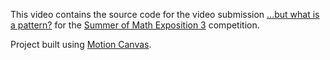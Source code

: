 This video contains the source code for the video submission [...but what is a pattern?](https://www.youtube.com/watch?v=14w8FyHVGzs) for the [Summer of Math Exposition 3](https://some.3b1b.co/) competition.

Project built using [Motion Canvas](https://motioncanvas.io/).
